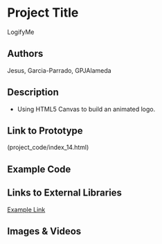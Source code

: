 # Project Title

  LogifyMe

## Authors

  Jesus, Garcia-Parrado, GPJAlameda

## Description

  - Using HTML5 Canvas to build an animated logo.

## Link to Prototype

(project_code/index_14.html)

## Example Code

## Links to External Libraries

[Example Link](http://creativejs.com/2011/08/31-days-of-canvas-tutorials/ "Example Link")

## Images & Videos

